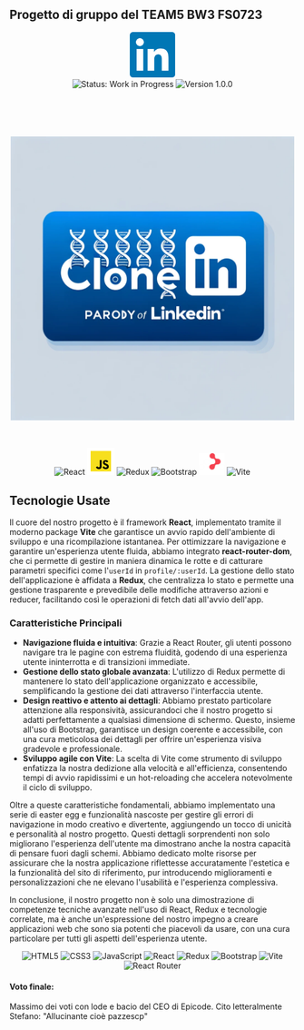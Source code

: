 ## Progetto di gruppo del TEAM5 BW3 FS0723
<p align="center">
  <img src="./public/iconSmall.png" alt="Logo del Progetto" width="80px" height="auto"/>
  <br>
  <img src="https://img.shields.io/badge/status-WORK%20IN%20PROGRESS-yellow" alt="Status: Work in Progress"/>
  <img src="https://img.shields.io/badge/version-1.0.0-blue.svg" alt="Version 1.0.0"/>
</p>

<h1 align="center" style="font-size: 60px; line-height: 60px; vertical-align: middle;">  
  <img height="500px" src="./public/ClonedIn.png" alt="ClonedIn Logo"/>
</h1>

<p align="center">
  <img src="https://img.icons8.com/color/48/000000/react-native.png" alt="React"/>
  <img src="./public/icons8-javascript-96.png" height="48px" alt="JavaScript"/>
  <img src="https://img.icons8.com/color/48/000000/redux.png" alt="Redux"/>
  <img src="https://img.icons8.com/color/48/000000/bootstrap.png" alt="Bootstrap"/>
  <img src="./public/react-router-mark-color-inverted.png" height="38px" alt="React Router"/>
  <img src="https://img.icons8.com/fluency/48/000000/vite.png" alt="Vite" height="48px"/>
</p>



## Tecnologie Usate
Il cuore del nostro progetto è il framework **React**, implementato tramite il moderno package **Vite** che garantisce un avvio rapido dell'ambiente di sviluppo e una ricompilazione istantanea. Per ottimizzare la navigazione e garantire un'esperienza utente fluida, abbiamo integrato **react-router-dom**, che ci permette di gestire in maniera dinamica le rotte e di catturare parametri specifici come l'`userId` in `profile/:userId`. La gestione dello stato dell'applicazione è affidata a **Redux**, che centralizza lo stato e permette una gestione trasparente e prevedibile delle modifiche attraverso azioni e reducer, facilitando così le operazioni di fetch dati all'avvio dell'app.

### Caratteristiche Principali
- **Navigazione fluida e intuitiva**: Grazie a React Router, gli utenti possono navigare tra le pagine con estrema fluidità, godendo di una esperienza utente ininterrotta e di transizioni immediate.
- **Gestione dello stato globale avanzata**: L'utilizzo di Redux permette di mantenere lo stato dell'applicazione organizzato e accessibile, semplificando la gestione dei dati attraverso l'interfaccia utente.
- **Design reattivo e attento ai dettagli**: Abbiamo prestato particolare attenzione alla responsività, assicurandoci che il nostro progetto si adatti perfettamente a qualsiasi dimensione di schermo. Questo, insieme all'uso di Bootstrap, garantisce un design coerente e accessibile, con una cura meticolosa dei dettagli per offrire un'esperienza visiva gradevole e professionale.
- **Sviluppo agile con Vite**: La scelta di Vite come strumento di sviluppo enfatizza la nostra dedizione alla velocità e all'efficienza, consentendo tempi di avvio rapidissimi e un hot-reloading che accelera notevolmente il ciclo di sviluppo.

Oltre a queste caratteristiche fondamentali, abbiamo implementato una serie di easter egg e funzionalità nascoste per gestire gli errori di navigazione in modo creativo e divertente, aggiungendo un tocco di unicità e personalità al nostro progetto. Questi dettagli sorprendenti non solo migliorano l'esperienza dell'utente ma dimostrano anche la nostra capacità di pensare fuori dagli schemi. Abbiamo dedicato molte risorse per assicurare che la nostra applicazione riflettesse accuratamente l'estetica e la funzionalità del sito di riferimento, pur introducendo miglioramenti e personalizzazioni che ne elevano l'usabilità e l'esperienza complessiva.

In conclusione, il nostro progetto non è solo una dimostrazione di competenze tecniche avanzate nell'uso di React, Redux e tecnologie correlate, ma è anche un'espressione del nostro impegno a creare applicazioni web che sono sia potenti che piacevoli da usare, con una cura particolare per tutti gli aspetti dell'esperienza utente.

<p align="center">
  <img src="https://img.shields.io/badge/HTML5-E34F26?style=for-the-badge&logo=html5&logoColor=white" alt="HTML5"/>
  <img src="https://img.shields.io/badge/CSS3-1572B6?style=for-the-badge&logo=css3&logoColor=white" alt="CSS3"/>
  <img src="https://img.shields.io/badge/JavaScript-F7DF1E?style=for-the-badge&logo=javascript&logoColor=black" alt="JavaScript"/>
  <img src="https://img.shields.io/badge/React-20232A?style=for-the-badge&logo=react&logoColor=61DAFB" alt="React"/>
  <img src="https://img.shields.io/badge/Redux-593D88?style=for-the-badge&logo=redux&logoColor=white" alt="Redux"/>
  <img src="https://img.shields.io/badge/Bootstrap-7952B3?style=for-the-badge&logo=bootstrap&logoColor=white" alt="Bootstrap"/>
  <img src="https://img.shields.io/badge/Vite-B73BFE?style=for-the-badge&logo=vite&logoColor=FFD62E" alt="Vite"/>
  <img src="https://img.shields.io/badge/React_Router-CA4245?style=for-the-badge&logo=react-router&logoColor=white" alt="React Router"/>
</p>

#### Voto finale:
Massimo dei voti con lode e bacio del CEO di Epicode.
Cito letteralmente Stefano: "Allucinante cioè pazzescp"
